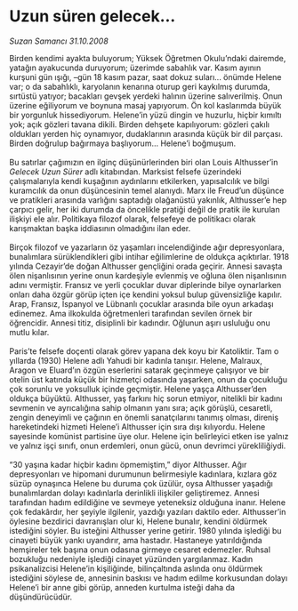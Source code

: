 # Uzun süren gelecek...

*Suzan Samancı 31.10.2008*

<div class="taraf_structure_2col_1zq">
<div class="margen_n">



 <p>Birden kendimi ayakta buluyorum; Yüksek Öğretmen Okulu’ndaki dairemde, yatağın ayakucunda duruyorum; üzerimde sabahlık var. Kasım ayının kurşuni gün ışığı, –gün 18 kasım pazar, saat dokuz suları... önümde Helene var; o da sabahlıklı, karyolanın kenarına oturup geri kaykılmış durumda, sırtüstü yatıyor; bacakları gevşek yerdeki halının üzerine salıverilmiş. Onun üzerine eğiliyorum ve boynuna masaj yapıyorum. Ön kol kaslarımda büyük bir yorgunluk hissediyorum. Helene’in yüzü dingin ve huzurlu, hiçbir kımıltı yok; açık gözleri tavana dikili. Birden dehşete kapılıyorum: gözleri çakılı oldukları yerden hiç oynamıyor, dudaklarının arasında küçük bir dil parçası. Birden doğrulup bağırmaya başlıyorum... Helene’i boğmuşum. <br/><br/>Bu satırlar çağımızın en ilginç düşünürlerinden biri olan Louis Althusser’in <i>Gelecek Uzun Sürer</i> adlı kitabından. Marksist felsefe üzerindeki çalışmalarıyla kendi kuşağının aydınlarını etkilerken, yapısalcılık ve bilgi kuramcılık da onun düşüncesinin temel alanıydı. Marx ile Freud’un düşünce ve pratikleri arasında varlığını saptadığı olağanüstü yakınlık, Althusser’e hep çarpıcı gelir, her iki durumda da öncelikle pratiği değil de pratik ile kurulan ilişkiyi ele alır. Politikaya filozof olarak, felsefeye de politikacı olarak karışmaktan başka iddiasının olmadığını ilan eder.<br/><br/>Birçok filozof ve yazarların öz yaşamları incelendiğinde ağır depresyonlara, bunalımlara sürüklendikleri gibi intihar eğilimlerine de oldukça açıktırlar. 1918 yılında Cezayir’de doğan Althusser gençliğini orada geçirir. Annesi savaşta ölen nişanlısının yerine onun kardeşiyle evlenmiş ve oğluna ölen nişanlısının adını vermiştir. Fransız ve yerli çocuklar duvar diplerinde bilye oynarlarken onları daha özgür görüp içten içe kendini yoksul bulup güvensizliğe kapılır. Arap, Fransız, İspanyol ve Lübnanlı çocuklar arasında bile oyun arkadaşı edinemez. Ama ilkokulda öğretmenleri tarafından sevilen örnek bir öğrencidir. Annesi titiz, disiplinli bir kadındır. Oğlunun aşırı usluluğu onu mutlu kılar.<br/><br/>Paris’te felsefe doçenti olarak görev yapana dek koyu bir Katoliktir. Tam o yıllarda (1930) Helene adlı Yahudi bir kadınla tanışır. Helene, Malraux, Aragon ve Eluard’ın özgün eserlerini satarak geçinmeye çalışıyor ve bir otelin üst katında küçük bir hizmetçi odasında yaşarken, onun da çocukluğu çok sorunlu ve yoksulluk içinde geçmiştir. Helene yaşça Althusser’den oldukça büyüktü. Althusser, yaş farkını hiç sorun etmiyor, nitelikli bir kadını sevmenin ve ayrıcalığına sahip olmanın yanı sıra; açık görüşlü, cesaretli, zengin deneyimli ve çağının en önemli sanatçılarını tanımış olması, direniş hareketindeki hizmeti Helene’i Althusser için sıra dışı kılıyordu. Helene sayesinde komünist partisine üye olur. Helene için belirleyici etken ise yalnız ve yalnız işçi sınıfı, onun erdemleri, onun gücü, onun devrimci yürekliliğiydi.<br/><br/>“30 yaşına kadar hiçbir kadını öpmemiştim,” diyor Althusser. Ağır depresyonları ve hipomani durumunun belirmesiyle kadınlara, kızlara göz süzüp oynaşınca Helene bu duruma çok üzülür, oysa Althusser yaşadığı bunalımlardan dolayı kadınlarla derinlikli ilişkiler geliştiremez. Annesi tarafından hadım edildiğine ve sevmeye yeteneksiz olduğuna inanır. Helene çok fedakârdır, her şeyiyle ilgilenir, yazdığı yazıları daktilo eder. Althusser’in öylesine bezdirici davranışları olur ki, Helene bunalır, kendini öldürmek istediğini söyler. Bu isteğini Althusser yerine getirir. 1980 yılında işlediği bu cinayeti büyük yankı uyandırır, ama hastadır. Hastaneye yatırıldığında hemşireler tek başına onun odasına girmeye cesaret edemezler. Ruhsal bozukluğu nedeniyle işlediği cinayet yüzünden yargılanmaz. Kadın psikanalizcisi Helene’in kişiliğinde, bilinçaltında aslında onu öldürmek istediğini söylese de, annesinin baskısı ve hadım edilme korkusundan dolayı Helene’i bir anne gibi görüp, anneden kurtulma isteği daha da düşündürücüdür.</p>

<br/>


<div id="taraf_not">
</div>

</div>


</div>
